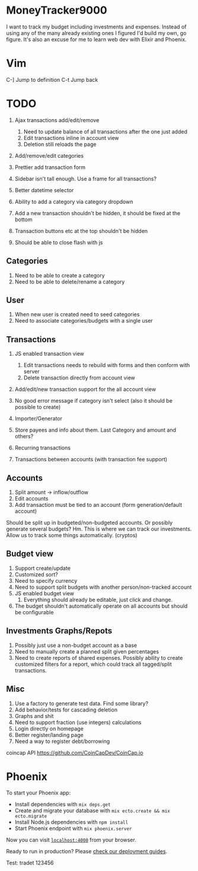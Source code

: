 # MoneyTracker9000

I want to track my budget including investments and expenses. Instead of using any of the many already existing ones I figured I'd build my own, go figure. It's also an excuse for me to learn web dev with Elixir and Phoenix.

# Vim

C-]     Jump to definition
C-t     Jump back

# TODO
1. Ajax transactions add/edit/remove
    1. Need to update balance of all transactions after the one just added
    1. Edit transactions inline in account view
    1. Deletion still reloads the page
1. Add/remove/edit categories

1. Prettier add transaction form
1. Sidebar isn't tall enough. Use a frame for all transactions?
1. Better datetime selector
1. Ability to add a category via category dropdown
1. Add a new transaction shouldn't be hidden, it should be fixed at the bottom
1. Transaction buttons etc at the top shouldn't be hidden
1. Should be able to close flash with js

## Categories
1. Need to be able to create a category
1. Need to be able to delete/rename a category

## User
1. When new user is created need to seed categories
1. Need to associate categories/budgets with a single user

## Transactions
1. JS enabled transaction view
    1. Edit transactions needs to rebuild with forms and then conform with server
    1. Delete transaction directly from account view
1. Add/edit/new transaction support for the all account view

1. No good error message if category isn't select (also it should be possible to create)
1. Importer/Generator
1. Store payees and info about them. Last Category and amount and others?
1. Recurring transactions
1. Transactions between accounts (with transaction fee support)

## Accounts
1. Split amount -> inflow/outflow
1. Edit accounts
1. Add transaction must be tied to an account (form generation/default account)

Should be split up in budgeted/non-budgeted accounts. Or possibly generate several budgets? Hm.
This is where we can track our investments.
Allow us to track some things automatically. (cryptos)

## Budget view
1. Support create/update
1. Customized sort?
1. Need to specify currency
1. Need to support split budgets with another person/non-tracked account
1. JS enabled budget view
    1. Everything should already be editable, just click and change.
1. The budget shouldn't automatically operate on all accounts but should be configurable

## Investments Graphs/Repots
1. Possibly just use a non-budget account as a base
1. Need to manually create a planned split given percentages
1. Need to create reports of shared expenses.
    Possibly ability to create customized filters for a report, which could track all tagged/split transactions.

## Misc
1. Use a factory to generate test data. Find some library?
1. Add behavior/tests for cascading deletion
1. Graphs and shit
1. Need to support fraction (use integers) calculations
1. Login directly on homepage
1. Better register/landing page
1. Need a way to register debt/borrowing

coincap API <https://github.com/CoinCapDev/CoinCap.io>

# Phoenix

To start your Phoenix app:

  * Install dependencies with `mix deps.get`
  * Create and migrate your database with `mix ecto.create && mix ecto.migrate`
  * Install Node.js dependencies with `npm install`
  * Start Phoenix endpoint with `mix phoenix.server`

Now you can visit [`localhost:4000`](http://localhost:4000) from your browser.

Ready to run in production? Please [check our deployment guides](http://www.phoenixframework.org/docs/deployment).

Test: tradet 123456

